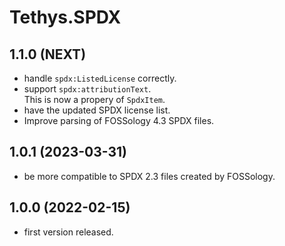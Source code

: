 <!-- 
SPDX-FileCopyrightText: (c) 2019-2023 T. Graf
SPDX-License-Identifier: Apache-2.0
-->

# Tethys.SPDX

## 1.1.0 (NEXT)

* handle `spdx:ListedLicense` correctly.
* support `spdx:attributionText`.  
  This is now a propery of `SpdxItem`.
* have the updated SPDX license list.
* Improve parsing of FOSSology 4.3 SPDX files.

## 1.0.1 (2023-03-31)

* be more compatible to SPDX 2.3 files created by FOSSology.

## 1.0.0 (2022-02-15)

* first version released.
